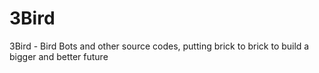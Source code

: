 # 3Bird
3Bird - Bird Bots and other source codes, putting brick to brick to build a bigger and better future
